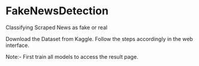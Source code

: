 # FakeNewsDetection
Classifying Scraped News as fake or real

Download the Dataset from Kaggle. Follow the steps accordingly in the web interface.

Note:- First train all models to access the result page.
